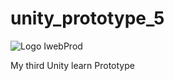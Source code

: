 # unity_prototype_5

![Logo IwebProd](https://iwebprod.fr/public/pictures/iwebprod_small.png)


My third Unity learn Prototype
